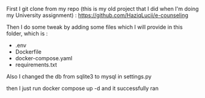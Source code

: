First I git clone from my repo (this is my old project that I did when I'm doing my University assignment) : https://github.com/HaziqLucii/e-counseling

Then I do some tweak by adding some files which I will provide in this folder, which is :

- .env
- Dockerfile
- docker-compose.yaml
- requirements.txt

Also I changed the db from sqlite3 to mysql in settings.py

then I just run docker compose up -d and it successfully ran
